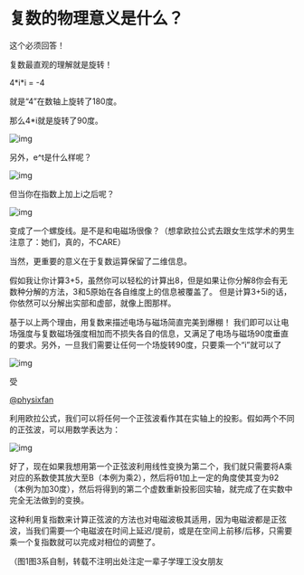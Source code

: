 # 复数的物理意义是什么？

这个必须回答！

复数最直观的理解就是旋转！

4\*i*i = -4

就是“4”在数轴上旋转了180度。

那么4*i就是旋转了90度。

![img](https://pic2.zhimg.com/80/8307ff7d73681da79ad77cc09e71a28f_hd.jpg)

另外，e^t是什么样呢？

![img](https://pic2.zhimg.com/80/67eb5377af1dfca0e2cbea6637076e96_hd.jpg)

但当你在指数上加上i之后呢？

![img](https://pic4.zhimg.com/80/3af2b68b0bc9802a3cce9d6f56f3bbf1_hd.jpg)

变成了一个螺旋线。是不是和电磁场很像？（想拿欧拉公式去跟女生炫学术的男生注意了：她们，真的，不CARE）

当然，更重要的意义在于复数运算保留了二维信息。

假如我让你计算3+5，虽然你可以轻松的计算出8，但是如果让你分解8你会有无数种分解的方法，3和5原始在各自维度上的信息被覆盖了。
但是计算3+5i的话，你依然可以分解出实部和虚部，就像上图那样。

基于以上两个理由，用复数来描述电场与磁场简直完美到爆棚！
我们即可以让电场强度与复数磁场强度相加而不损失各自的信息，又满足了电场与磁场90度垂直的要求。另外，一旦我们需要让任何一个场旋转90度，只要乘一个“i”就可以了

![img](https://pic2.zhimg.com/80/78ed7fd1c151b358445ef5697af9c6b0_hd.jpg)

受 

[@physixfan](https://www.zhihu.com/people/7410f0cbac4b82c4553fb9dfe8e3d128)

利用欧拉公式，我们可以将任何一个正弦波看作其在实轴上的投影。假如两个不同的正弦波，可以用数学表达为：

![img](https://pic1.zhimg.com/80/e12595ebb6cb8f04e8b066488843ea64_hd.jpg)

好了，现在如果我想用第一个正弦波利用线性变换为第二个，我们就只需要将A乘对应的系数使其放大至B（本例为乘2），然后将θ1加上一定的角度使其变为θ2（本例为加30度），然后将得到的第二个虚数重新投影回实轴，就完成了在实数中完全无法做到的变换。

这种利用复指数来计算正弦波的方法也对电磁波极其适用，因为电磁波都是正弦波，当我们需要一个电磁波在时间上延迟/提前，或是在空间上前移/后移，只需要乘一个复指数就可以完成对相位的调整了。

（图1图3系自制，转载不注明出处注定一辈子学理工没女朋友